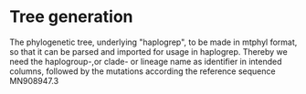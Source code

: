 # Tree generation

The phylogenetic tree, underlying "haplogrep", to be made in mtphyl format, so that it can be parsed and imported for usage in haplogrep. Thereby we need the haplogroup-,or clade- or lineage name as identifier in intended columns, followed by the mutations according the reference sequence MN908947.3
